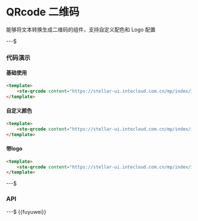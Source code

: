 # QRcode 二维码

能够将文本转换生成二维码的组件，支持自定义配色和 Logo 配置

---$

### 代码演示

#### 基础使用

```html
<template>
    <ste-qrcode content="https://stellar-ui.intecloud.com.cn/mp/index/index" />
</template>
```

#### 自定义颜色

```html
<template>
    <ste-qrcode content="https://stellar-ui.intecloud.com.cn/mp/index/index" foreground="#c11" background="#dad" />
</template>
```

#### 带logo

```html
<template>
    <ste-qrcode content="https://stellar-ui.intecloud.com.cn/mp/index/index" foregroundImageSrc="https://image.whzb.com/chain/StellarUI/logo.png" />
</template>
```

---$

### API

<!-- props -->

---$
{{fuyuwei}}
